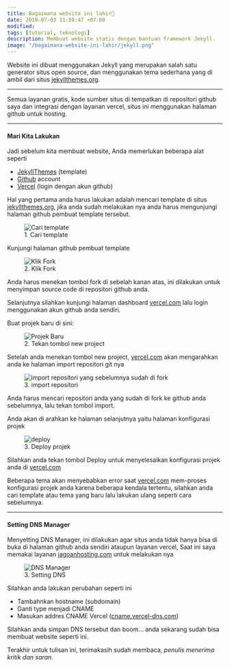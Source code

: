 ```yaml
---
title: Bagaimana website ini lahir👶
date: 2019-07-03 11:58:47 +07:00
modified:
tags: [tutorial, teknologi]
description: Membuat website statis dengan bantuan framework Jekyll.
image: "/bagaimana-website-ini-lahir/jekyll.png"
---
```



Website ini dibuat menggunakan Jekyll yang merupakan salah satu generator situs open source, dan menggunakan tema sederhana yang di ambil dari situs <a href="https://jekyllthemes.org/">jekyllthemes.org</a>.

<hr>

Semua layanan gratis, kode sumber situs di tempatkan di repositori github saya dan integrasi dengan layanan vercel, situs ini menggunakan halaman github untuk hosting.

<hr>

#### Mari Kita Lakukan
Jadi sebelum kita membuat website, Anda memerlukan beberapa alat seperti

- [JekyllThemes](https://jekyllthemes.org) (template)
- [Github](https://github.com/) account
- [Vercel](https://vercel.com/) (login dengan akun github)

Hal yang pertama anda harus lakukan adalah mencari template di situs <a href="https://jekyllthemes.org">jekyllthemes.org</a>, jika anda sudah melakukan nya anda harus mengunjungi halaman github pembuat template tersebut.

<figure>
<img src="https://g.top4top.io/p_2396cyndt1.png" alt="Cari template">
<figcaption>1. Cari template</figcaption>
</figure>

Kunjungi halaman github pembuat template
<figure>
<img src="https://e.top4top.io/p_239601s8b1.png" alt="Klik Fork">
<figcaption>2. Klik Fork</figcaption>
</figure>

Anda harus menekan tombol fork di sebelah kanan atas, ini dilakukan untuk menyimpan source code di repositori github anda.

Selanjutnya silahkan kunjungi halaman dashboard <a href="https://vercel.com">vercel.com</a> lalu login menggunakan akun github anda sendiri.

Buat projek baru di sini:
<figure>
<img src="https://a.top4top.io/p_2396jq1xw1.png" alt="Projek Baru">
<figcaption>2. Tekan tombol new project</figcaption>
</figure>

Setelah anda menekan tombol new project, <a href="https://vercel.com">vercel.com</a> akan mengarahkan anda ke halaman import repositori git nya

<figure>
<img src="https://k.top4top.io/p_2396fyn6h1.png" alt="import repositori yang sebelumnya sudah di fork">
<figcaption>3. import repositori</figcaption>
</figure>

Anda harus mencari repositori anda yang sudah di fork ke github anda sebelumnya, lalu tekan tombol import.

Anda akan di arahkan ke halaman selanjutnya yaitu halaman konfigurasi projek

<figure>
<img src="https://b.top4top.io/p_23969159k1.png" alt="deploy">
<figcaption>3. Deploy projek </figcaption>
</figure>


Silahkan anda tekan tombol Deploy untuk menyelesaikan konfigurasi projek anda di <a href="https://vercel.com">vercel.com</a>

Beberapa tema akan menyebabkan error saat <a href="https://vercel.com">vercel.com</a> mem-proses konfigurasi projek anda karena beberapa kendala tertentu, silahkan anda cari template atau tema yang baru lalu lakukan ulang seperti cara sebelumnya.

<hr>

#### Setting DNS Manager

Menyetting DNS Manager, ini dilakukan agar situs anda tidak hanya bisa di buka di halaman github anda sendiri ataupun layanan vercel, Saat ini saya memakai layanan <a href="https://jagoanhosting.com">jagoanhosting.com</a> untuk melakukan nya

<figure>
<img src="https://c.top4top.io/p_2396p1qzf1.png" alt="DNS Manager">
<figcaption>3. Setting DNS </figcaption>
</figure>

Silahkan anda lakukan perubahan seperti ini
- Tambahnkan hostname (subdomain)
- Ganti type menjadi CNAME
- Masukan addres CNAME Vercel (<a href="cname.vercel-dns.com">cname.vercel-dns.com</a>)

Silahkan anda simpan DNS tersebut dan boom... anda sekarang sudah bisa membuat website seperti ini.

Terakhir untuk tulisan ini, terimakasih sudah membaca, _penulis menerima kritik dan saran._ 
